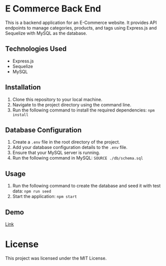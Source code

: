 # E Commerce Back End
This is a backend application for an E-Commerce website. It provides API endpoints to manage categories, products, and tags using Express.js and Sequelize with MySQL as the database.

## Technologies Used
- Express.js
- Sequelize
- MySQL

## Installation
1. Clone this repository to your local machine.
2. Navigate to the project directory using the command line.
3. Run the following command to install the required dependencies: `npm install`

## Database Configuration
1. Create a `.env` file in the root directory of the project.
2. Add your database configuration details to the `.env` file.
3. Ensure that your MySQL server is running.
4. Run the following command in MySQL: `SOURCE ./db/schema.sql`

## Usage
1. Run the following command to create the database and seed it with test data: `npm run seed`
2. Start the application: `npm start`

## Demo
[Link](https://drive.google.com/uc?export=download&id=192fJHRUSwHyavOZGKuj6UKiqRxTT3AoZ)

# License
This project was licensed under the MIT License.
